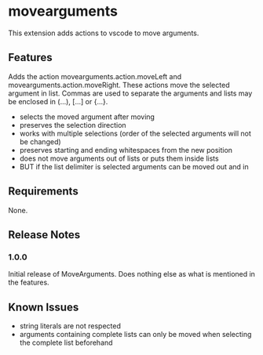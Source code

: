 # movearguments

This extension adds actions to vscode to move arguments.

## Features

Adds the action movearguments.action.moveLeft and movearguments.action.moveRight. These actions move the selected argument in list. Commas are used to separate the arguments and lists may be enclosed in (...), [...] or {...}.

* selects the moved argument after moving
* preserves the selection direction
* works with multiple selections (order of the selected arguments will not be changed)
* preserves starting and ending whitespaces from the new position
* does not move arguments out of lists or puts them inside lists
* BUT if the list delimiter is selected arguments can be moved out and in

## Requirements

None.

## Release Notes

### 1.0.0

Initial release of MoveArguments. Does nothing else as what is mentioned in the features.

## Known Issues

* string literals are not respected
* arguments containing complete lists can only be moved when selecting the complete list beforehand